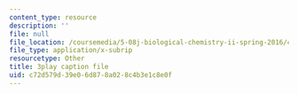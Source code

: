 ```yaml
---
content_type: resource
description: ''
file: null
file_location: /coursemedia/5-08j-biological-chemistry-ii-spring-2016/c72d579d39e06d878a028c4b3e1c8e0f_itczDSdRY00.srt
file_type: application/x-subrip
resourcetype: Other
title: 3play caption file
uid: c72d579d-39e0-6d87-8a02-8c4b3e1c8e0f
---
```

